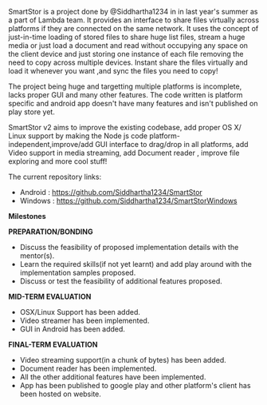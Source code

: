 SmartStor is a project done by @Siddhartha1234 in in last year's summer as a part of Lambda team. It provides an interface to share
files virtually across platforms if they are connected on the same network. It uses the concept of just-in-time loading of stored files
to share huge list files, stream a huge media or just load a document and read without occupying any space on the client device and just storing one instance of each file
removing the need to copy across multiple devices. 
Instant share the files virtually and load it whenever you want ,and sync the files you need to copy!

The project being huge and targetting multiple platforms is incomplete, lacks proper GUI and many other features. The code written
is platform specific and android app doesn't have many features and isn't published on play store yet.

SmartStor v2 aims to improve the existing codebase, add proper OS X/ Linux support by making the Node js code
platform-independent,improve/add GUI interface to drag/drop in all platforms, add Video support in media streaming, add Document reader , improve file exploring and more cool stuff! 

The current repository links:
- Android : https://github.com/Siddhartha1234/SmartStor
- Windows : https://github.com/Siddhartha1234/SmartStorWindows

**Milestones**

**PREPARATION/BONDING**
  - Discuss the feasibility of proposed implementation details with the mentor(s). 
  - Learn the required skills(if not yet learnt) and add play around with the implementation samples proposed.
  - Discuss or test the feasibility of additional features proposed.

**MID-TERM EVALUATION**
  - OSX/Linux Support has been added.
  - Video streamer has been implemented.
  - GUI in Android has been added.

**FINAL-TERM EVALUATION**
  - Video streaming support(in a chunk of bytes) has been added.
  - Document reader has been implemented.
  - All the other additional features have been implemented.
  - App has been published to google play and other platform's client has been hosted on website.

